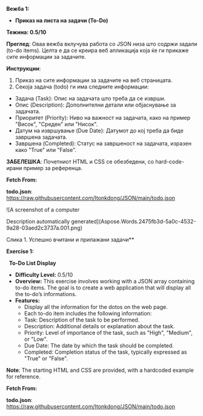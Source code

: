 ﻿**Вежба 1:**

- **Приказ на листа на задачи (To-Do)**

**Тежина: 0.5/10**

**Преглед**: Оваа вежба вклучува работа со JSON низа што содржи задали (to-do items). Целта е да се креира веб апликација која ќе ги прикаже сите информации за задачите.

**Инструкции**:

1. Приказ на сите информации за задачите на веб страницата.
1. Секоја задача (todo) ги има следните информации:
- Задача (Task): Опис на задачата што треба да се изврши.
- Опис (Description): Дополнителни детали или објаснување за задачата.
- Приоритет (Priority): Ниво на важност на задачата, како на пример "Висок", "Среден" или "Нисок".
- Датум на извршување (Due Date): Датумот до кој треба да биде завршена задачата.
- Завршена (Completed): Статус на завршеност на задачата, изразен како "True" или "False".

**ЗАБЕЛЕШКА**: Почетниот HTML и CSS се обезбедени, со hard-code-ирани пример за референца.

**Fetch From:**

**todo.json**: https://raw.githubusercontent.com/Itonkdong/JSON/main/todo.json

![A screenshot of a computer

Description automatically generated](Aspose.Words.2475fb3d-5a0c-4532-9a28-03aed2c3737a.001.png)

Слика 1. Успешно вчитани и прилажани задачи**

**Exercise 1:**

` `**To-Do List Display**

- **Difficulty Level:** 0.5/10
- **Overview:** This exercise involves working with a JSON array containing to-do items. The goal is to create a web application that will display all the to-do’s informations. 
- **Features:**
  - Display all the information for the dotos on the web page. 
  - Each to-do item includes the following information:
  - Task: Description of the task to be performed.
  - Description: Additional details or explanation about the task.
  - Priority: Level of importance of the task, such as "High", "Medium", or "Low".
  - Due Date: The date by which the task should be completed.
  - Completed: Completion status of the task, typically expressed as "True" or "False".

**Note**: The starting HTML and CSS are provided, with a hardcoded example for reference.

**Fetch From:**

**todo.json**: https://raw.githubusercontent.com/Itonkdong/JSON/main/todo.json
